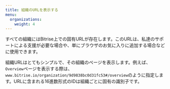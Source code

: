 ```yaml
---
title: 組織のURLを表示する
menu:
  organizations:
    weight: 4
---
```

すべての組織にはBitrise上での固有URLが存在します。このURLは、私達のサポートによる支援が必要な場合や、単にブラウザのお気に入りに追加する場合などに使用できます。

組織URLはとてもシンプルで、その組織のページを表示します。例えば、`Overview`ページを表示する際は、`www.bitrise.io/organization/9d9838bc0d31fc53#/overview`のように指定します。URLに含まれる16進数形式のIDは組織ごとに固有の識別子です。
